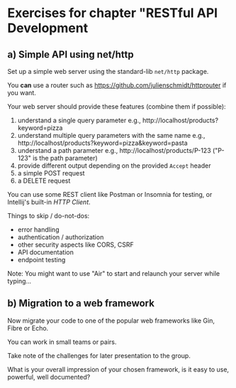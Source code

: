# Exercises for chapter "RESTful API Development

## a) Simple API using net/http

Set up a simple web server using the standard-lib `net/http` package.

You **can** use a router such as https://github.com/julienschmidt/httprouter if you want.

Your web server should provide these features (combine them if possible):

1. understand a single query parameter e.g., http://localhost/products?keyword=pizza
2. understand multiple query parameters with the same name e.g., http://localhost/products?keyword=pizza&keyword=pasta
3. understand a path parameter e.g., http://localhost/products/P-123 ("P-123" is the path parameter)
4. provide different output depending on the provided `Accept` header
5. a simple POST request
6. a DELETE request

You can use some REST client like Postman or Insomnia for testing, or 
Intellij's built-in _HTTP Client_.

Things to skip / do-not-dos:

- error handling
- authentication / authorization
- other security aspects like CORS, CSRF
- API documentation
- endpoint testing

Note: You might want to use "Air" to start and relaunch your server while typing...

## b) Migration to a web framework

Now migrate your code to one of the popular web frameworks like Gin, Fibre or Echo.

You can work in small teams or pairs.

Take note of the challenges for later presentation to the group. 

What is your overall impression of your chosen framework, is it easy to use, powerful,
well documented?